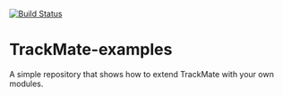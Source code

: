 [![Build Status](https://github.com/trackmate-sc/TrackMate-examples/actions/workflows/build-main.yml/badge.svg)](https://github.com/trackmate-sc/TrackMate-examples/actions/workflows/build-main.yml)

# TrackMate-examples

A simple repository that shows how to extend TrackMate with your own modules.

